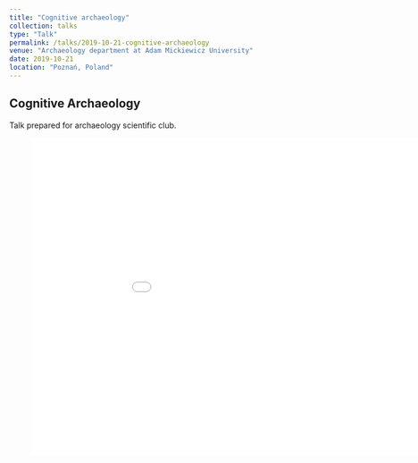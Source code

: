 ```yaml
---
title: "Cognitive archaeology"
collection: talks
type: "Talk"
permalink: /talks/2019-10-21-cognitive-archaeology
venue: "Archaeology department at Adam Mickiewicz University"
date: 2019-10-21
location: "Poznań, Poland"
---
```


Cognitive Archaeology
-----

Talk prepared for archaeology scientific club.

<figure class="video_container">
<iframe src="files/Archeo_presentation.pdf_/embed?start=false&loop=false&delayms=3000" frameborder="0" width="960" height="569" allowfullscreen="true" mozallowfullscreen="true" webkitallowfullscreen="true"></iframe>
</figure>

